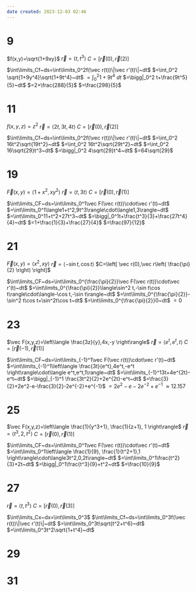```yaml
---
date created: 2023-12-03 02:46
---
```


# 9

$f(x,y)=\sqrt{1+9xy}$
$\vec r=\langle t,t^3\rangle$
$C=[\vec r(0),\vec r(2)]$

$\int\limits_Cf~ds=\int\limits_0^2f(\vec r(t))\|\vec r'(t)\|~dt$
$=\int_0^2 \sqrt{1+9y^4}\sqrt{1+9t^4}~dt$
$=\int_0^2 1+9t^4~dt$
$=\bigg|_0^2 t+\frac{9t^5}{5}~dt$
$=2+\frac{288}{5}$
$=\frac{298}{5}$

# 11

$f(x,y,z)=z^2$
$\vec r=\langle2t,3t,4t\rangle$
$C=[\vec r(0),\vec r(2)]$

$\int\limits_Cf~ds=\int\limits_0^2f(\vec r(t))\|\vec r'(t)\|~dt$
$=\int_0^2 16t^2\sqrt{19t^2}~dt$
$=\int_0^2 16t^2\sqrt{29t^2}~dt$
$=\int_0^2 16\sqrt{29}t^3~dt$
$=\bigg|_0^2 4\sqrt{29}t^4~dt$
$=64\sqrt{29}$

# 19

$\vec F(x,y)=\langle1+x^2,xy^2\rangle$
$\vec r=\langle t,3t\rangle$
$C=[\vec r(0),\vec r(1)]$

$\int\limits_CF~ds=\int\limits_0^1\vec F(\vec r(t))\cdot\vec r'(t)~dt$
$=\int\limits_0^1\langle1+t^2,9t^3\rangle\cdot\langle1,3\rangle~dt$
$=\int\limits_0^11+t^2+27t^3~dt$
$=\bigg|_0^1t+\frac{t^3}{3}+\frac{27t^4}{4}~dt$
$=1+\frac{1}{3}+\frac{27}{4}$
$=\frac{97}{12}$

# 21

$\vec F(x,y)=\langle x^2,xy\rangle$
$\vec r=\langle-\sin t,\cos t\rangle$
$C=\left[ \vec r(0),\vec r\left( \frac{\pi}{2} \right) \right]$

$\int\limits_CF~ds=\int\limits_0^{\frac{\pi}{2}}\vec F(\vec r(t))\cdot\vec r'(t)~dt$
$=\int\limits_0^{\frac{\pi}{2}}\langle\sin^2 t,-\sin t\cos t\rangle\cdot\langle-\cos t,-\sin t\rangle~dt$
$=\int\limits_0^{\frac{\pi}{2}}-\sin^2 t\cos t+\sin^2t\cos t~dt$
$=\int\limits_0^{\frac{\pi}{2}}0~dt$
$=0$

# 23

$\vec F(x,y,z)=\left\langle  \frac{3z}{y},4x,-y \right\rangle$
$\vec r=\langle e^t,e^t,t\rangle$
$C=\left[ \vec r(-1),\vec r\left(1\right) \right]$

$\int\limits_CF~ds=\int\limits_{-1}^1\vec F(\vec r(t))\cdot\vec r'(t)~dt$
$=\int\limits_{-1}^1\left\langle  \frac{3t}{e^t},4e^t,-e^t \right\rangle\cdot\langle e^t,e^t,1\rangle~dt$
$=\int\limits_{-1}^13t+4e^{2t}-e^t~dt$
$=\bigg|_{-1}^1 \frac{3t^2}{2}+2e^{2t}-e^t~dt$
$=\frac{3}{2}+2e^2-e-\frac{3}{2}-2e^{-2}+e^{-1}$
$=2e^2-e-2e^{-2}+e^{-1}$
$\approx12.157$

# 25

$\vec F(x,y,z)=\left\langle  \frac{1}{y^3+1}, \frac{1}{z+1}, 1 \right\rangle$
$\vec r=\langle t^3,2,t^2\rangle$
$C=\left[ \vec r(0),\vec r\left(1\right) \right]$

$\int\limits_CF~ds=\int\limits_0^1\vec F(\vec r(t))\cdot\vec r'(t)~dt$
$=\int\limits_0^1\left\langle  \frac{1}{9}, \frac{1}{t^2+1},1 \right\rangle\cdot\langle3t^2,0,2t\rangle~dt$
$=\int\limits_0^1\frac{t^2}{3}+2t~dt$
$=\bigg|_0^1\frac{t^3}{9}+t^2~dt$
$=\frac{10}{9}$

# 27

$\vec r=\langle t,t^3\rangle$
$C=\left[ \vec r(0),\vec r\left(3\right) \right]$

$\int\limits_Cx~dx=\int\limits_0^3$
$\int\limits_Cf~ds=\int\limits_0^3f(\vec r(t))\|\vec r'(t)\|~dt$
$=\int\limits_0^3t\sqrt{t^2+t^6}~dt$
$=\int\limits_0^3t^2\sqrt{1+t^4}~dt$


# 29

# 31
